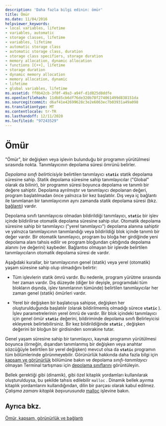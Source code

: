 ```yaml
---
description: 'Daha fazla bilgi edinin: ömür'
title: Ömür
ms.date: 11/04/2016
helpviewer_keywords:
- local variables, lifetime
- variables, automatic
- storage classes, lifetime
- variables, lifetime
- automatic storage class
- automatic storage class, duration
- storage class specifiers, storage duration
- memory allocation, dynamic allocation
- functions [C++], lifetime
- storage duration
- dynamic memory allocation
- memory allocation, dynamic
- lifetime
- global variables, lifetime
ms.assetid: ff0b42cb-3f0f-49a3-a94f-d1d825d8ddfe
ms.openlocfilehash: 11db85cb6df76de320b78f274061499d838151da
ms.sourcegitcommit: d6af41e42699628c3e2e6063ec7b03931a49a098
ms.translationtype: MT
ms.contentlocale: tr-TR
ms.lasthandoff: 12/11/2020
ms.locfileid: "97243529"
---
```

# <a name="lifetime"></a>Ömür

"Ömür", bir değişken veya işlevin bulunduğu bir programın yürütülmesi sırasında nokta. Tanımlayıcının depolama süresi ömrünü belirler.

*Depolama sınıfı belirticisiyle* belirtilen tanımlayıcı **`static`** statik depolama süresine sahip. Statik depolama süresine sahip tanımlayıcılar ("Global" olarak da bilinir), bir programın süresi boyunca depolama ve tanımlı bir değere sahiptir. Depolama ayrılmıştır ve tanımlayıcı depolanan değeri, program başlatılmadan önce yalnızca bir kez başlatılır. Dış veya iç bağlantı ile tanımlanan bir tanımlayıcının aynı zamanda statik depolama süresi (bkz. [bağlantı](../c-language/linkage.md)) vardır.

Depolama sınıfı tanımlayıcısı olmadan bildirildiği tanımlayıcı, **`static`** bir işlev içinde bildirilirse otomatik depolama süresine sahip olur. Otomatik depolama süresine sahip bir tanımlayıcı ("yerel tanımlayıcı") depolama alanına sahiptir ve yalnızca tanımlayıcının tanımlandığı veya bildirildiği blok içinde tanımlı bir değer vardır. Bir otomatik tanımlayıcı, program bu bloğa her girdiğinde yeni depolama alanı tahsis edilir ve program bloğundan çıktığında depolama alanını (ve değerini) kaybeder. Bağlantısı olmayan bir işlevde belirtilen tanımlayıcıların otomatik depolama süresi de vardır.

Aşağıdaki kurallar, bir tanımlayıcının genel (statik) veya yerel (otomatik) yaşam süresine sahip olup olmadığını belirtir:

- Tüm işlevlerin statik ömrü vardır. Bu nedenle, program yürütme sırasında her zaman vardır. Dış düzeyde (diğer bir deyişle, programdaki tüm blokların dışında, işlev tanımlarının tümünde) belirtilen tanımlayıcılar her zaman genel (statik) ömürleri vardır.

- Yerel bir değişken bir başlatıcıya sahipse, değişken her oluşturulduğunda başlatılır (olarak bildirilmemiş olmadığı sürece **`static`** ). İşlev parametrelerinin yerel ömrü de vardır. Bir blok içindeki tanımlayıcı için genel ömür **`static`** değerini, bildiriminde depolama sınıfı Belirleyicisi ekleyerek belirtebilirsiniz. Bir kez bildirildiğinde **`static`** , değişken değerini bir bloğun bir girdisinden sonrakine tutar.

Genel yaşam süresine sahip bir tanımlayıcı, kaynak programın yürütülmesi boyunca (örneğin, dışarıdan tanımlanmış bir değişken veya anahtar sözcüğüyle belirtilen bir yerel değişken) mevcut olsa da **`static`** programın tüm bölümlerinde görünmeyebilir. Görünürlük hakkında daha fazla bilgi için [kapsam ve görünürlük](../c-language/scope-and-visibility.md) bölümüne bakın ve depolama *sınıfı-tanımlayıcı* olmayan Terminal tartışması için [depolama sınıflarını](../c-language/c-storage-classes.md) görüntüleyin.

Bellek gerektiği gibi (dinamik), gibi özel kitaplık yordamları kullanılarak oluşturulduysa, bu şekilde tahsis edilebilir `malloc` . Dinamik bellek ayırma kitaplık yordamlarını kullandığından, dilin bir parçası olarak kabul edilmez. *Çalışma zamanı kitaplık başvurusunda* [malloc](../c-runtime-library/reference/malloc.md) işlevine bakın.

## <a name="see-also"></a>Ayrıca bkz.

[Ömür, kapsam, görünürlük ve bağlantı](../c-language/lifetime-scope-visibility-and-linkage.md)
